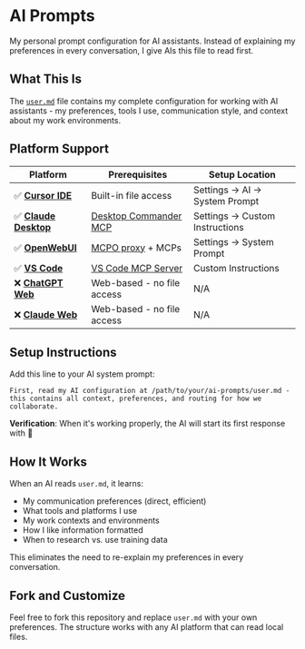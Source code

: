 # AI Prompts

My personal prompt configuration for AI assistants. Instead of explaining my preferences in every conversation, I give AIs this file to read first.

## What This Is

The [`user.md`](./user.md) file contains my complete configuration for working with AI assistants - my preferences, tools I use, communication style, and context about my work environments.

## Platform Support

| Platform | Prerequisites | Setup Location |
|----------|---------------|----------------|
| ✅ **[Cursor IDE](https://cursor.com/)** | Built-in file access | Settings → AI → System Prompt |
| ✅ **[Claude Desktop](https://claude.ai/download)** | [Desktop Commander MCP](https://desktopcommander.app/) | Settings → Custom Instructions |
| ✅ **[OpenWebUI](https://openwebui.com/)** | [MCPO proxy](https://github.com/open-webui/mcpo) + MCPs | Settings → System Prompt |
| ✅ **[VS Code](https://code.visualstudio.com/)** | [VS Code MCP Server](https://marketplace.visualstudio.com/items?itemName=JuehangQin.vscode-mcp-server) | Custom Instructions |
| ❌ **[ChatGPT Web](https://chatgpt.com/)** | Web-based - no file access | N/A |
| ❌ **[Claude Web](https://claude.ai/)** | Web-based - no file access | N/A |
## Setup Instructions

Add this line to your AI system prompt:

```
First, read my AI configuration at /path/to/your/ai-prompts/user.md -
this contains all context, preferences, and routing for how we collaborate.
```

**Verification**: When it's working properly, the AI will start its first response with 🙌

## How It Works

When an AI reads `user.md`, it learns:
- My communication preferences (direct, efficient)
- What tools and platforms I use
- My work contexts and environments  
- How I like information formatted
- When to research vs. use training data

This eliminates the need to re-explain my preferences in every conversation.

## Fork and Customize

Feel free to fork this repository and replace `user.md` with your own preferences. The structure works with any AI platform that can read local files. 